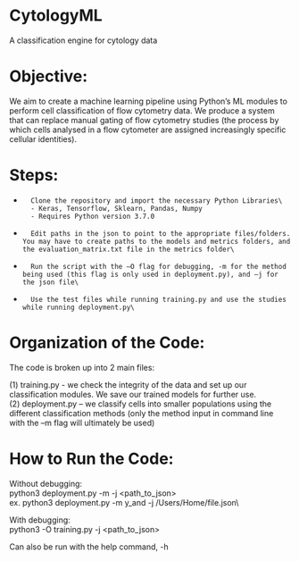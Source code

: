 # CytologyML
A classification engine for cytology data

# Objective:
We aim to create a machine learning pipeline using Python’s ML modules to perform cell classification of flow cytometry data. We produce a system that can replace manual gating of flow cytometry studies (the process by which cells analysed in a flow cytometer are assigned increasingly specific cellular identities).

# Steps:
-       Clone the repository and import the necessary Python Libraries\ 
        - Keras, Tensorflow, Sklearn, Pandas, Numpy
        - Requires Python version 3.7.0
-       Edit paths in the json to point to the appropriate files/folders. You may have to create paths to the models and metrics folders, and the evaluation_matrix.txt file in the metrics folder\
-       Run the script with the –O flag for debugging, -m for the method being used (this flag is only used in deployment.py), and –j for the json file\
-       Use the test files while running training.py and use the studies while running deployment.py\
 
# Organization of the Code:
The code is broken up into 2 main files:

(1) training.py - we check the integrity of the data and set up our classification modules. We save our trained models for further use.\
(2) deployment.py – we classify cells into smaller populations using the different classification methods (only the method input in command line with the –m flag will ultimately be used)


# How to Run the Code:
Without debugging:\
python3 deployment.py -m <method> -j <path_to_json>\
ex. python3 deployment.py -m y_and -j /Users/Home/file.json\

With debugging:\
python3 -O training.py -j <path_to_json>

Can also be run with the help command, -h
